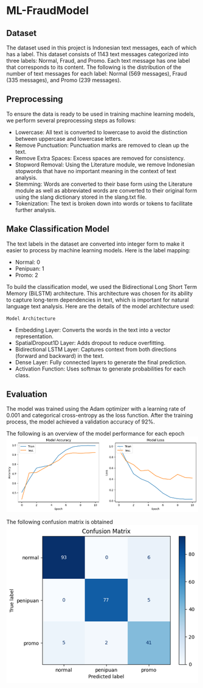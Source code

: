 # ML-FraudModel

## Dataset
The dataset used in this project is Indonesian text messages, each of which has a label. This dataset consists of 1143 text messages categorized into three labels: Normal, Fraud, and Promo. Each text message has one label that corresponds to its content. The following is the distribution of the number of text messages for each label: Normal (569 messages), Fraud (335 messages), and Promo (239 messages).
## Preprocessing
To ensure the data is ready to be used in training machine learning models, we perform several preprocessing steps as follows:
- Lowercase: All text is converted to lowercase to avoid the distinction between uppercase and lowercase letters.
- Remove Punctuation: Punctuation marks are removed to clean up the text.
- Remove Extra Spaces: Excess spaces are removed for consistency.
- Stopword Removal: Using the Literature module, we remove Indonesian stopwords that have no important meaning in the context of text analysis.
- Stemming: Words are converted to their base form using the Literature module as well as abbreviated words are converted to their original form using the slang dictionary stored in the slang.txt file.
- Tokenization: The text is broken down into words or tokens to facilitate further analysis.
## Make Classification Model
The text labels in the dataset are converted into integer form to make it easier to process by machine learning models. Here is the label mapping:
* Normal: 0
*	Penipuan: 1
*	Promo: 2

To build the classification model, we used the Bidirectional Long Short Term Memory (BiLSTM) architecture. This architecture was chosen for its ability to capture long-term dependencies in text, which is important for natural language text analysis. Here are the details of the model architecture used:

`Model Architecture`
* Embedding Layer: Converts the words in the text into a vector representation.
* SpatialDropout1D Layer: Adds dropout to reduce overfitting.
* Bidirectional LSTM Layer: Captures context from both directions (forward and backward) in the text.
* Dense Layer: Fully connected layers to generate the final prediction.
* Activation Function: Uses softmax to generate probabilities for each class.

## Evaluation
The model was trained using the Adam optimizer with a learning rate of 0.001 and categorical cross-entropy as the loss function. After the training process, the model achieved a validation accuracy of 92%.

The following is an overview of the model performance for each epoch
<br>
<img src="https://github.com/Bangkit-Team-C241-PS499/ML-FraudModel/blob/main/Others/graphic%20model.png" lebar="300" />

The following confusion matrix is obtained
<br>
<img src="https://github.com/Bangkit-Team-C241-PS499/ML-FraudModel/blob/main/Others/confusion%20matrix%20model.png" lebar="300" />
